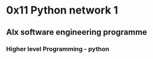 # 0x11 Python network 1

## Alx software engineering programme
### Higher level Programming - python
